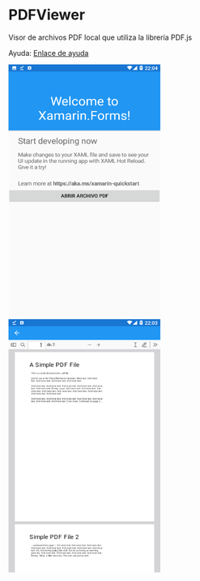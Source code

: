 # PDFViewer
Visor de archivos PDF local que utiliza la librería PDF.js

Ayuda:
[Enlace de ayuda](https://medium.com/medialesson/show-pdf-files-in-your-xamarin-android-app-3718148de1c0)


<img src="https://github.com/sfgomezc/PDFViewer/blob/master/Capturas/PDFViewer1.png" width="300" height="500">

<img src="https://github.com/sfgomezc/PDFViewer/blob/master/Capturas/PDFViewer2.png" width="300" height="500">

